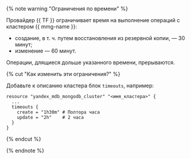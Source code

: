 {% note warning "Ограничения по времени" %}

Провайдер {{ TF }} ограничивает время на выполнение операций с кластером {{ mmg-name }}:

* создание, в т. ч. путем восстановления из резервной копии, — 30 минут;
* изменение — 60 минут.

Операции, длящиеся дольше указанного времени, прерываются.

{% cut "Как изменить эти ограничения?" %}

Добавьте к описанию кластера блок `timeouts`, например:

```hcl
resource "yandex_mdb_mongodb_cluster" "<имя_кластера>" {
  ...
  timeouts {
    create = "1h30m" # Полтора часа
    update = "2h"    # 2 часа
  }
}
```

{% endcut %}

{% endnote %}
